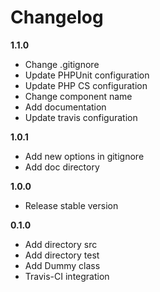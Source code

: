 Changelog
=========

__1.1.0__

* Change .gitignore
* Update PHPUnit configuration
* Update PHP CS configuration
* Change component name
* Add documentation
* Update travis configuration

__1.0.1__

* Add new options in gitignore
* Add doc directory

__1.0.0__

* Release stable version

__0.1.0__

* Add directory src
* Add directory test
* Add Dummy class
* Travis-CI integration

